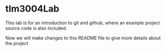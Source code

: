# tlm3004Lab
This lab is for an introduction to git and github, where an example project source code is also included.

Now we will make changes to this README file to give more details about the project
